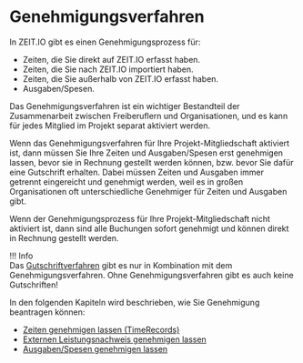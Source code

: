 # Genehmigungsverfahren

In ZEIT.IO gibt es einen Genehmigungsprozess für:

- Zeiten, die Sie direkt auf ZEIT.IO erfasst haben.
- Zeiten, die Sie nach ZEIT.IO importiert haben.
- Zeiten, die Sie außerhalb von ZEIT.IO erfasst haben.
- Ausgaben/Spesen.

Das Genehmigungsverfahren ist ein wichtiger Bestandteil der Zusammenarbeit zwischen Freiberuflern und Organisationen,
und es kann für jedes Mitglied im Projekt separat aktiviert werden.

Wenn das Genehmigungsverfahren für Ihre Projekt-Mitgliedschaft aktiviert ist, dann müssen Sie Ihre
Zeiten und Ausgaben/Spesen erst genehmigen lassen, bevor sie in Rechnung gestellt werden können,
bzw. bevor Sie dafür eine Gutschrift erhalten.
Dabei müssen Zeiten und Ausgaben immer getrennt eingereicht und genehmigt werden, weil es in 
großen Organisationen oft unterschiedliche Genehmiger für Zeiten und Ausgaben gibt.

Wenn der Genehmigungsprozess für Ihre Projekt-Mitgliedschaft nicht aktiviert ist, dann sind alle
Buchungen sofort genehmigt und können direkt in Rechnung gestellt werden.

!!! Info  
    Das [Gutschriftverfahren](/freiberufler/gutschriftverfahren/) gibt es nur in Kombination mit dem Genehmigungsverfahren.
    Ohne Genehmigungsverfahren gibt es auch keine Gutschriften!

In den folgenden Kapiteln wird beschrieben, wie Sie Genehmigung beantragen können:

- [Zeiten genehmigen lassen (TimeRecords)](/freiberufler/leistungsnachweise/#zeiten-genehmigen-lassen-timerecords)
- [Externen Leistungsnachweis genehmigen lassen](/freiberufler/leistungsnachweise/#externen-leistungsnachweis-genehmigen-lassen)
- [Ausgaben/Spesen genehmigen lassen](/freiberufler/ausgaben/#ausgabenspesen-genehmigen-lassen)
